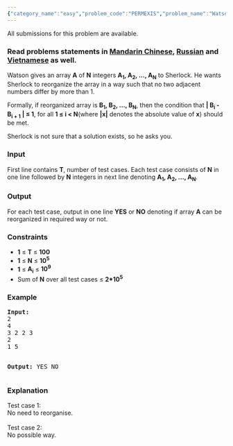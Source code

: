 ```yaml
---
{"category_name":"easy","problem_code":"PERMEXIS","problem_name":"Watson asks Does Permutation Exist","languages_supported":{"0":"ADA","1":"ASM","2":"BASH","3":"BF","4":"C","5":"C99 strict","6":"CAML","7":"CLOJ","8":"CLPS","9":"CPP 4.3.2","10":"CPP 4.9.2","11":"CPP14","12":"CS2","13":"D","14":"ERL","15":"FORT","16":"FS","17":"GO","18":"HASK","19":"ICK","20":"ICON","21":"JAVA","22":"JS","23":"LISP clisp","24":"LISP sbcl","25":"LUA","26":"NEM","27":"NICE","28":"NODEJS","29":"PAS fpc","30":"PAS gpc","31":"PERL","32":"PERL6","33":"PHP","34":"PIKE","35":"PRLG","36":"PYPY","37":"PYTH","38":"PYTH 3.4","39":"RUBY","40":"SCALA","41":"SCM chicken","42":"SCM guile","43":"SCM qobi","44":"ST","45":"TCL","46":"TEXT","47":"WSPC"},"max_timelimit":1,"source_sizelimit":50000,"problem_author":"darkshadows","problem_tester":null,"date_added":"27-09-2016","tags":{"0":"cook75","1":"darkshadows","2":"logic","3":"simple","4":"sorting"},"time":{"view_start_date":1477247400,"submit_start_date":1477247400,"visible_start_date":1477247400,"end_date":1735669800},"layout":"problem"}
---
```

<span class="solution-visible-txt">All submissions for this problem are available.</span><h3> Read problems statements in <a target="_blank" href="http://www.codechef.com/download/translated/COOK75/mandarin/PERMEXIS.pdf">Mandarin Chinese</a>, <a target="_blank" href="http://www.codechef.com/download/translated/COOK75/russian/PERMEXIS.pdf">Russian</a> and <a target="_blank" href="http://www.codechef.com/download/translated/COOK75/vietnamese/PERMEXIS.pdf">Vietnamese</a> as well.</h3>

<p>Watson gives an array <b>A</b> of <b>N</b> integers <b>A<sub>1</sub>, A<sub>2</sub>, ..., A<sub>N</sub></b> to Sherlock. He wants Sherlock to reorganize the array in a way such that no two adjacent numbers differ by more than 1.</p>
<p>Formally, if reorganized array is <b>B<sub>1</sub>, B<sub>2</sub>, ..., B<sub>N</sub></b>, then the condition that <b>| B<sub>i</sub> - B<sub>i + 1</sub> | ≤ 1</b>, for all <b>1 ≤ i &lt; N</b>(where <b>|x|</b> denotes the absolute value of <b>x</b>) should be met.
<p>Sherlock is not sure that a solution exists, so he asks you.</p>

<h3>Input</h3>
<p>First line contains <b>T</b>, number of test cases. Each test case consists of <b>N</b> in one line followed by <b>N</b> integers in next line denoting <b>A<sub>1</sub>, A<sub>2</sub>, ..., A<sub>N</sub></b>.</p>

<h3>Output</h3>
<p>For each test case, output in one line <b>YES</b> or <b>NO</b> denoting if array <b>A</b> can be reorganized in required way or not.
</p>
<h3>Constraints</h3>
<ul>
  <li><b>1</b> ≤ <b>T</b> ≤ <b>100</b></li>
  <li><b>1</b> ≤ <b>N</b> ≤ <b>10<sup>5</sup></b></li>
  <li><b>1</b> ≤ <b>A<sub>i</sub></b> ≤  <b>10<sup>9</sup></b></li>
  <li>Sum of <b>N</b> over all test cases  ≤ <b>2*10<sup>5</sup></b></li>
</ul>
<h3>Example</h3>
<pre><b>Input:</b>
2
4
3 2 2 3 
2
1 5

<b>Output:</b>
YES
NO
</pre>
<h3>Explanation</h3>
<p>
Test case 1:<br/>
No need to reorganise.
<br/>
<br/>
Test case 2:<br/>
No possible way.
</p>